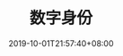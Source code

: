 ---
weight: 7
title: "数字身份"
description: ""
date: 2019-10-01T21:57:40+08:00
lastmod: 2020-01-01T16:45:40+08:00
draft: false
ico: '<svg class="icon" aria-hidden="true"><use xlink:href="#icon-shuzishenfen"></use></svg>'
navigation: ["虚拟人","虚拟社交","虚拟头像"]
hidePage: true
---